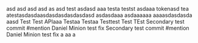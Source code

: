 asd
asd
asd
asd
as
asd
test
asdasd
aaa
testa
testst
asdaaa
tokenasd
tea
atestasdasdaasdasdasdasdasdasd
asdasdaaa
asdaaaaaa
aaaasdasdasda
aasd
Test Test APIaaa
Testaa
Testaa
Testtest
Test
TEst
Secondary test commit #mention Daniel Minion test fix
Secondary test commit #mention Daniel Minion test fix
a
aa
a
